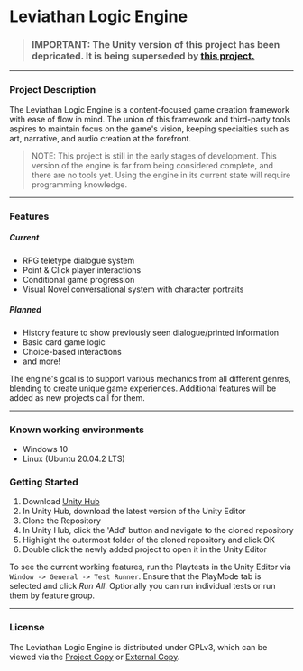# Leviathan Logic Engine

>### IMPORTANT: The Unity version of this project has been depricated. It is being superseded by [this project.](https://github.com/Exonoesis/Leviathan-Lake)

---

### Project Description
The Leviathan Logic Engine is a content-focused game creation framework with ease of flow in mind. The union of this framework and third-party tools aspires to maintain focus on the game's vision, keeping specialties such as art, narrative, and audio creation at the forefront. 

> NOTE: This project is still in the early stages of development. This version of the engine is far from being considered complete, and there are no tools yet. Using the engine in its current state will require programming knowledge.

---

### Features
##### Current
- RPG teletype dialogue system
- Point & Click player interactions
- Conditional game progression
- Visual Novel conversational system with character portraits

##### Planned
- History feature to show previously seen dialogue/printed information
- Basic card game logic
- Choice-based interactions
- and more!

The engine's goal is to support various mechanics from all different genres, blending to create unique game experiences. Additional features will be added as new projects call for them.

---

### Known working environments
- Windows 10
- Linux (Ubuntu 20.04.2 LTS)

### Getting Started
1. Download [Unity Hub](https://unity3d.com/get-unity/download)
2. In Unity Hub, download the latest version of the Unity Editor
3. Clone the Repository
4. In Unity Hub, click the 'Add' button and navigate to the cloned repository
5. Highlight the outermost folder of the cloned repository and click OK
6. Double click the newly added project to open it in the Unity Editor

To see the current working features, run the Playtests in the Unity Editor via 
`Window -> General -> Test Runner`. Ensure that the PlayMode tab is selected and click *Run All*. Optionally you can run individual tests or run them by feature group.

---

### License
The Leviathan Logic Engine is distributed under GPLv3, which can be viewed via the [Project Copy](COPYING) or [External Copy](https://www.gnu.org/licenses/gpl-3.0.en.html).
